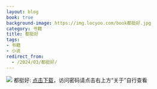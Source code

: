 ```yaml
---
layout: blog
book: true
background-image: https://img.locyoo.com/book都挺好.jpg
category: 书籍
title: 都挺好
tags:
- 书籍
- 小说
redirect_from:
  - /2024/03/都挺好/
---
```

![](https://img.locyoo.com/book都挺好.jpg)
都挺好: <a name = "ref1" href="https://url18.ctfile.com/f/50983618-1377644755-e00329?p=3619">点击下载</a>，访问密码请点击右上方“关于”自行查看